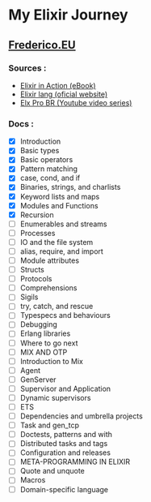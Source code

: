 # My Elixir Journey
## [Frederico.EU](https://frederico.eu/elixir-journey-start)

### Sources :
* [Elixir in Action (eBook)](https://www.amazon.com/Elixir-Action-Sa%C5%A1a-Juri-cacute/dp/161729201X)
* [Elixir lang (oficial website)](https://elixir-lang.org/getting-started/introduction.html)
* [Elx Pro BR (Youtube video series)](https://www.youtube.com/channel/UCl_BBK2sXZzQy_3ziNU7-XA)

### Docs :

- [x] Introduction
- [x] Basic types
- [x] Basic operators
- [x] Pattern matching
- [x] case, cond, and if
- [x] Binaries, strings, and charlists
- [x] Keyword lists and maps
- [x] Modules and Functions
- [x] Recursion
- [ ] Enumerables and streams
- [ ] Processes
- [ ] IO and the file system
- [ ] alias, require, and import
- [ ] Module attributes
- [ ] Structs
- [ ] Protocols
- [ ] Comprehensions
- [ ] Sigils
- [ ] try, catch, and rescue
- [ ] Typespecs and behaviours
- [ ] Debugging
- [ ] Erlang libraries
- [ ] Where to go next
- [ ] MIX AND OTP
- [ ] Introduction to Mix
- [ ] Agent
- [ ] GenServer
- [ ] Supervisor and Application
- [ ] Dynamic supervisors
- [ ] ETS
- [ ] Dependencies and umbrella projects
- [ ] Task and gen_tcp
- [ ] Doctests, patterns and with
- [ ] Distributed tasks and tags
- [ ] Configuration and releases
- [ ] META-PROGRAMMING IN ELIXIR
- [ ] Quote and unquote
- [ ] Macros
- [ ] Domain-specific language
